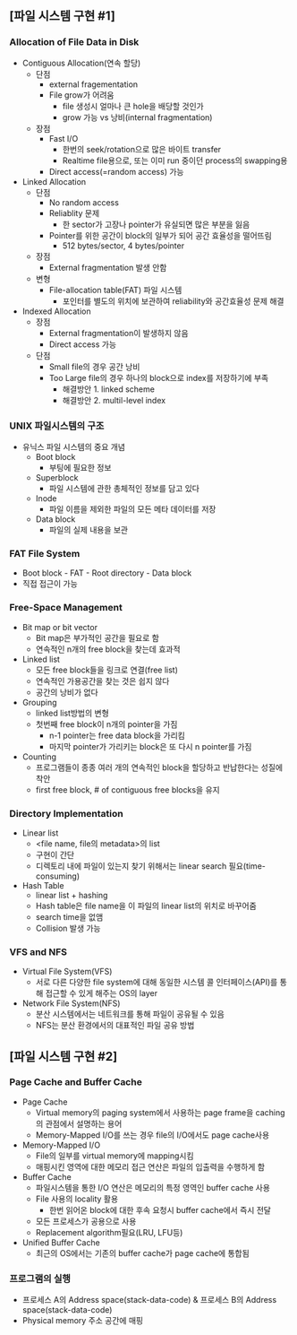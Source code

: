 ## [파일 시스템 구현 #1]

### Allocation of File Data in Disk

- Contiguous Allocation(연속 할당)
  - 단점
    - external fragementation
    - File grow가 어려움
      - file 생성시 얼마나 큰 hole을 배당할 것인가
      - grow 가능 vs 낭비(internal fragmentation)
  - 장점
    - Fast I/O
      - 한번의 seek/rotation으로 많은 바이트 transfer
      - Realtime file용으로, 또는 이미 run 중이던 process의 swapping용
    - Direct access(=random access) 가능
- Linked Allocation
  - 단점
    - No random access
    - Reliablity 문제
      - 한 sector가 고장나 pointer가 유실되면 많은 부분을 잃음
    - Pointer를 위한 공간이 block의 일부가 되어 공간 효율성을 떨어뜨림
      - 512 bytes/sector, 4 bytes/pointer
  - 장점
    - External fragmentation 발생 안함
  - 변형
    - File-allocation table(FAT) 파일 시스템
      - 포인터를 별도의 위치에 보관하여 reliability와 공간효율성 문제 해결
- Indexed Allocation
  - 장점
    - External fragmentation이 발생하지 않음
    - Direct access 가능
  - 단점
    - Small file의 경우 공간 낭비
    - Too Large file의 경우 하나의 block으로 index를 저장하기에 부족 
      - 해결방안 1. linked scheme
      - 해결방안 2. multil-level index

### UNIX 파일시스템의 구조

- 유닉스 파일 시스템의 중요 개념
  - Boot block
    - 부팅에 필요한 정보
  - Superblock
    - 파일 시스템에 관한 총체적인 정보를 담고 있다
  - Inode
    - 파일 이름을 제외한 파일의 모든 메타 데이터를 저장
  - Data block
    - 파일의 실제 내용을 보관

### FAT File System

- Boot block - FAT - Root directory - Data block
- 직접 접근이 가능

### Free-Space Management

- Bit map or bit vector
  - Bit map은 부가적인 공간을 필요로 함
  - 연속적인 n개의 free block을 찾는데 효과적
- Linked list
  - 모든 free block들을 링크로 연결(free list)
  - 연속적인 가용공간을 찾는 것은 쉽지 않다
  - 공간의 낭비가 없다
- Grouping
  - linked list방법의 변형
  - 첫번째 free block이 n개의 pointer을 가짐
    - n-1 pointer는 free data block을 가리킴
    - 마지막 pointer가 가리키는 block은 또 다시 n pointer를 가짐
- Counting
  - 프로그램들이 종종 여러 개의 연속적인 block을 할당하고 반납한다는 성질에 착안
  - first free block, # of contiguous free blocks을 유지

### Directory Implementation

- Linear list
  - <file name, file의 metadata>의 list
  - 구현이 간단
  - 디렉토리 내에 파일이 있는지 찾기 위해서는 linear search 필요(time-consuming)
- Hash Table
  - linear list + hashing
  - Hash table은 file name을 이 파일의 linear list의 위치로 바꾸어줌
  - search time을 없앰
  - Collision 발생 가능

### VFS and NFS

- Virtual File System(VFS)
  - 서로 다른 다양한 file system에 대해 동일한 시스템 콜 인터페이스(API)를 통해 접근할 수 있게 해주는 OS의 layer
- Network File System(NFS)
  - 분산 시스템에서는 네트워크를 통해 파일이 공유될 수 있음
  - NFS는 분산 환경에서의 대표적인 파일 공유 방법

## [파일 시스템 구현 #2]

### Page Cache and Buffer Cache

- Page Cache
  - Virtual memory의 paging system에서 사용하는 page frame을 caching의 관점에서 설명하는 용어
  - Memory-Mapped I/O를 쓰는 경우 file의 I/O에서도 page cache사용
- Memory-Mapped I/O
  - File의 일부를 virtual memory에 mapping시킴
  - 매핑시킨 영역에 대한 메모리 접근 연산은 파일의 입출력을 수행하게 함
- Buffer Cache
  - 파일시스템을 통한 I/O 연산은 메모리의 특정 영역인 buffer cache 사용
  - File 사용의 locality 활용
    - 한번 읽어온 block에 대한 후속 요청시 buffer cache에서 즉시 전달
  - 모든 프로세스가 공용으로 사용
  - Replacement algorithm필요(LRU, LFU등)
- Unified Buffer Cache
  - 최근의 OS에서는 기존의 buffer cache가 page cache에 통합됨

### 프로그램의 실행

- 프로세스 A의 Address space(stack-data-code) & 프로세스 B의 Address space(stack-data-code)
- Physical memory 주소 공간에 매핑

